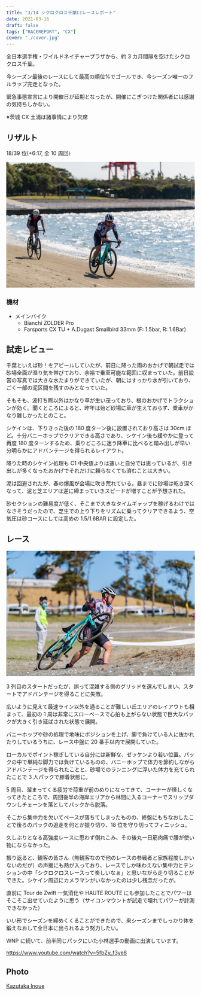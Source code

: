 ```yaml
---
title: "3/14 シクロクロス千葉C1レースレポート"
date: 2021-03-16
draft: false
tags: ["RACEREPORT", "CX"]
cover: "./cover.jpg"
---
```


全日本選手権・ワイルドネイチャープラザから、約 3 カ月間隔を空けたシクロクロス千葉。

今シーズン最後のレースにして最高の順位%でゴールでき、今シーズン唯一のフルラップ完走となった。

緊急事態宣言により開催日が延期となったが、開催にこぎつけた関係者には感謝の気持ちしかない。

※茨城 CX 土浦は諸事情により欠席

## リザルト

18/39 位(+6:17, 全 10 周回)

![cover](./cover.jpg)

### 機材

- メインバイク
  - Bianchi ZOLDER Pro
  - Farsports CX TU + A.Dugast Smallbird 33mm (F: 1.5bar, R: 1.6Bar)

## 試走レビュー

千葉といえば砂！をアピールしていたが、前日に降った雨のおかげで朝試走では砂場全面が湿り気を帯びており、余裕で乗車可能な範囲に収まっていた。前日設営の写真では大きな水たまりができていたが、朝にはすっかり水が引いており、ごく一部の泥区間を残すのみとなっていた。

そもそも、波打ち際以外はかなり草が生い茂っており、根のおかげでトラクションが効く。聞くところによると、昨年は殆ど砂場に草が生えておらず、乗車がかなり難しかったとのこと。

シケインは、下りきった後の 180 度ターン後に設置されており高さは 30cm ほど。十分バニーホップでクリアできる高さであり、シケイン後も緩やかに登って再度 180 度ターンするため、乗りどころに迷う降車に比べると踏み出しが早い分明らかにアドバンテージを得られるレイアウト。

降りた時のシケイン処理も C1 中央値よりは速いと自分では思っているが、引き出しが多くなったおかげでそれだけに頼らなくても済むことは大きい。

泥は回避されたが、春の爆風が会場に吹き荒れている。昼までに砂場は乾き深くなって、泥と芝エリアは逆に締まっていきスピードが増すことが予想された。

砂セクションの難易度が低く、そこまで大きなタイムギャップを稼げるわけではなさそうだったので、芝生での上り下りをリズムに乗ってクリアできるよう、空気圧は砂コースにしては高めの 1.5/1.6BAR に設定した。

## レース

![砂場は降りざるを得なかった](./sand.jpg)

3 列目のスタートだったが、誤って混雑する側のグリッドを選んでしまい、スタートでアドバンテージを得ることに失敗。

広いように見えて最速ライン以外を通ることが難しい丘エリアのレイアウトも相まって、最初の 1 周は非常にスローペースで心拍も上がらない状態で巨大なパックが大きく引き延ばされた状態で展開。

バニーホップや砂の処理で地味にポジションを上げ、脚で負けている人に抜かれたりしているうちに、レース中盤に 20 番手以内で展開していた。

ローカルでポイント稼ぎしている自分には新鮮な、ゼッケンより若い位置。パックの中で単純な脚力では負けているものの、バニーホップで体力を節約しながらアドバンテージを得られたことと、砂場でのランニングに浮いた体力を充てられたことで 3 人パックで膠着状態に。

5 周目、溜まってくる疲労で荷重が前のめりになってきて、コーナーが怪しくなってきたところで、周回後半の海岸エリアから林間に入るコーナーでスリップダウンしチェーンを落としてパックから脱落。

そこから集中力を欠いてペースが落ちてしまったものの、終盤にもちなおしたことで後ろのパックの追走を何とか振り切り、18 位を守り切ってフィニッシュ。

久しぶりとなる高強度レースに思わず倒れこみ、その後丸一日筋肉痛で腰が使い物にならなかった。

振り返ると、観客の皆さん（無観客なので他のレースの参戦者と家族程度しかいないのだが）の声援にも熱が入っており、レースでしか味わえない集中力とテンションの中「シクロクロスレースって楽しいなぁ」と思いながら走り切ることができた。シケイン周辺にカメラマンがいなかったのは少し残念だったが。

直前に Tour de Zwift 一気消化や HAUTE ROUTE にも参加したことでパワーはそこそこ出せていたように思う（サイコンマウントが試走で壊れてパワーが計測できなかった）

いい形でシーズンを締めくくることができたので、来シーズンまでしっかり体を鍛えなおして全日本に出られるよう努力したい。

WNP に続いて、前半同じパックにいた小林選手の動画に出演しています。

https://www.youtube.com/watch?v=5fbZy_f3ye8

## Photo

[Kazutaka Inoue](https://www.facebook.com/kazutaka.inoue.5)
